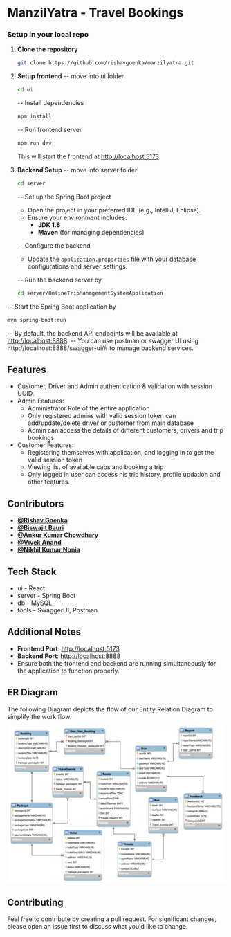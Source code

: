 # ManzilYatra - Travel Bookings

### Setup in your local repo
1. **Clone the repository**
   ```bash
   git clone https://github.com/rishavgoenka/manzilyatra.git
   ```
2. **Setup frontend**
    -- move into ui folder
    ```bash
    cd ui
   ```
   -- Install dependencies
    ```bash
   npm install
   ```
   -- Run frontend server
   ``` bash
   npm run dev
   ```
   This will start the frontend at [http://localhost:5173](http://localhost:5173).
   
 3. **Backend Setup**
    -- move into server folder
    ```bash
    cd server
    ```

    -- Set up the Spring Boot project
    - Open the project in your preferred IDE (e.g., IntelliJ, Eclipse).
    - Ensure your environment includes:
        - **JDK 1.8**
         - **Maven** (for managing dependencies)

    -- Configure the backend
    - Update the `application.properties` file with your database configurations and server settings.

    --  Run the backend server by
    ```bash
    cd server/OnlineTripManagementSystemApplication
    ```
   -- Start the Spring Boot application by
   ```bash
   mvn spring-boot:run
   ```
   -- By default, the backend API endpoints will be available at [http://localhost:8888](http://localhost:8888).
   -- You can use postman or swagger UI using http://localhost:8888/swagger-ui/# to manage backend services.
   
## Features

* Customer, Driver and Admin authentication & validation with session UUID.
* Admin Features:
    * Administrator Role of the entire application
    * Only registered admins with valid session token can add/update/delete driver or customer from main database
    * Admin can access the details of different customers, drivers and trip bookings
* Customer Features:
    * Registering themselves with application, and logging in to get the valid session token
    * Viewing list of available cabs and booking a trip
    * Only logged in user can access his trip history, profile updation and other features.

## Contributors
  - **[@Rishav Goenka](https://github.com/rishavgoenka)**
  - **[@Biswajit Bauri](https://github.com/ACE218)**
  - **[@Ankur Kumar Chowdhary](https://github.com/ankur-47)**
  - **[@Vivek Anand](https://github.com/vivek-650)**
  - **[@Nikhil Kumar Nonia](https://github.com/nikhil6712)**

## Tech Stack
* ui - React
* server - Spring Boot
* db - MySQL
* tools - SwaggerUI, Postman

## Additional Notes

- **Frontend Port**: [http://localhost:5173](http://localhost:5173)  
- **Backend Port**: [http://localhost:8888](http://localhost:8888)  
- Ensure both the frontend and backend are running simultaneously for the application to function properly.

## ER Diagram

The following Diagram depicts the flow of our Entity Relation Diagram to simplify the work flow.  

![ER Diagram - DB Schema](https://github.com/rishavgoenka/manzilyatra/blob/main/dbSchemaDFD.JPG)  

## Contributing

Feel free to contribute by creating a pull request. For significant changes, please open an issue first to discuss what you'd like to change.